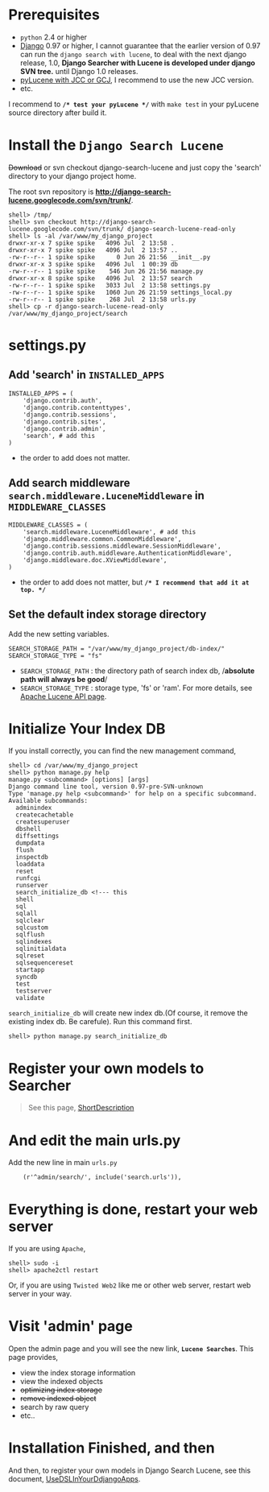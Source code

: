 # Prerequisites #
  * `python` 2.4 or higher
  * [Django](http://djangoproject.com) 0.97 or higher, I cannot guarantee that the earlier version of 0.97 can run the `django search with lucene`, to deal with the next django release, 1.0, **Django Searcher with Lucene is developed under django SVN tree.** until Django 1.0 releases.
  * [pyLucene with JCC or GCJ](http://pylucene.osafoundation.org/), I recommend to use the new JCC version.
  * etc.

I recommend to **`/* test your pyLucene */`** with `make test` in your pyLucene source directory after build it.

# Install the `Django Search Lucene` #
~~Download~~ or svn checkout django-search-lucene and just copy the 'search' directory to your django project home.

The root svn repository is **http://django-search-lucene.googlecode.com/svn/trunk/**.

```
shell> /tmp/
shell> svn checkout http://django-search-lucene.googlecode.com/svn/trunk/ django-search-lucene-read-only
shell> ls -al /var/www/my_django_project
drwxr-xr-x 7 spike spike   4096 Jul  2 13:58 .
drwxr-xr-x 7 spike spike   4096 Jul  2 13:57 ..
-rw-r--r-- 1 spike spike      0 Jun 26 21:56 __init__.py
drwxr-xr-x 3 spike spike   4096 Jul  1 00:39 db
-rw-r--r-- 1 spike spike    546 Jun 26 21:56 manage.py
drwxr-xr-x 8 spike spike   4096 Jul  2 13:57 search
-rw-r--r-- 1 spike spike   3033 Jul  2 13:58 settings.py
-rw-r--r-- 1 spike spike   1060 Jun 26 21:59 settings_local.py
-rw-r--r-- 1 spike spike    268 Jul  2 13:58 urls.py
shell> cp -r django-search-lucene-read-only /var/www/my_django_project/search
```

# settings.py #
## Add 'search' in `INSTALLED_APPS` ##
```
INSTALLED_APPS = (
    'django.contrib.auth',
    'django.contrib.contenttypes',
    'django.contrib.sessions',
    'django.contrib.sites',
    'django.contrib.admin',
    'search', # add this
)
```
  * the order to add does not matter.

## Add search middleware `search.middleware.LuceneMiddleware` in `MIDDLEWARE_CLASSES` ##
```
MIDDLEWARE_CLASSES = (
    'search.middleware.LuceneMiddleware', # add this
    'django.middleware.common.CommonMiddleware',
    'django.contrib.sessions.middleware.SessionMiddleware',
    'django.contrib.auth.middleware.AuthenticationMiddleware',
    'django.middleware.doc.XViewMiddleware',
)
```
  * the order to add does not matter, but **`/* I recommend that add it at top. */`**

## Set the default index storage directory ##
Add the new setting variables.
```
SEARCH_STORAGE_PATH = "/var/www/my_django_project/db-index/"
SEARCH_STORAGE_TYPE = "fs"

```
  * `SEARCH_STORAGE_PATH` : the directory path of search index db, /**absolute path will always be good**/
  * `SEARCH_STORAGE_TYPE` : storage type, 'fs' or 'ram'. For more details, see [Apache Lucene API page](http://lucene.apache.org/java/2_3_2/api/org/apache/lucene/store/RAMDirectory.html).

# Initialize Your Index DB #
If you install correctly, you can find the new management command,
```
shell> cd /var/www/my_django_project
shell> python manage.py help
manage.py <subcommand> [options] [args]
Django command line tool, version 0.97-pre-SVN-unknown
Type 'manage.py help <subcommand>' for help on a specific subcommand.
Available subcommands:
  adminindex
  createcachetable
  createsuperuser
  dbshell
  diffsettings
  dumpdata
  flush
  inspectdb
  loaddata
  reset
  runfcgi
  runserver
  search_initialize_db <!--- this
  shell
  sql
  sqlall
  sqlclear
  sqlcustom
  sqlflush
  sqlindexes
  sqlinitialdata
  sqlreset
  sqlsequencereset
  startapp
  syncdb
  test
  testserver
  validate
```

`search_initialize_db` will create new index db.(Of course, it remove the existing index db. Be carefule). Run this command first.
```
shell> python manage.py search_initialize_db
```


# Register your own models to Searcher #
> See this page, [ShortDescription](ShortDescription.md)

# And edit the main urls.py #
Add the new line in main `urls.py`
```
	(r'^admin/search/', include('search.urls')),
```


# Everything is done, restart your web server #
If you are using `Apache`,
```
shell> sudo -i
shell> apache2ctl restart
```
Or, if you are using `Twisted Web2` like me or other web server, restart web server in your way.

# Visit 'admin' page #
Open the admin page and you will see the new link, **`Lucene Searches`**. This page provides,
  * view the index storage information
  * view the indexed objects
  * ~~optimizing index storage~~
  * ~~remove indexed object~~
  * search by raw query
  * etc..

# Installation Finished, and then #
And then, to register your own models in Django Search Lucene, see this document, [UseDSLInYourDdjangoApps](http://code.google.com/p/django-search-lucene/wiki/UseDSLInYourDdjangoApps).
